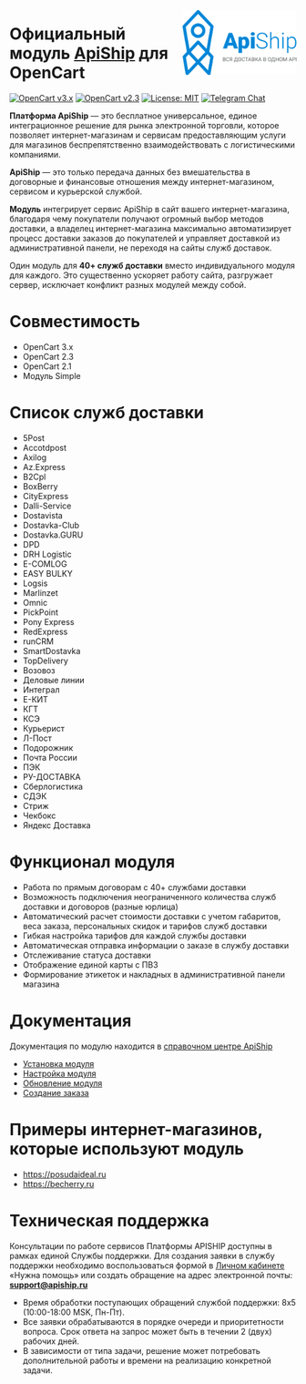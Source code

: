 <a href="https://apiship.ru/"><img align="right" width="200" src="doc/logo_gorizont.svg"></a>

# Официальный модуль [ApiShip](https://apiship.ru) для OpenCart

[![OpenCart v3.x](https://img.shields.io/badge/OpenCart-v3.x-green.svg)](https://www.opencart.com/)
[![OpenCart v2.3](https://img.shields.io/badge/OpenCart-v2.3-green.svg)](https://www.opencart.com/)
[![License: MIT](https://img.shields.io/badge/License-MIT-yellow.svg)](https://opensource.org/licenses/MIT)
[![Telegram Chat](https://img.shields.io/badge/telegram-chat-blue.svg?logo=telegram)](https://t.me/apiship_opencart)


**Платформа ApiShip** — это бесплатное универсальное, единое интеграционное решение для рынка электронной торговли, которое позволяет интернет-магазинам и сервисам предоставляющим услуги для магазинов беспрепятственно взаимодействовать с логистическими компаниями.

**ApiShip** — это только передача данных без вмешательства в договорные и финансовые отношения между интернет-магазином, сервисом и курьерской службой.

**Модуль** интегрирует сервис ApiShip в сайт вашего интернет-магазина, благодаря чему покупатели получают огромный выбор методов доставки, а владелец интернет-магазина максимально автоматизирует процесс доставки заказов до покупателей и управляет доставкой из административной панели, не переходя на сайты служб доставок.

Один модуль для **40+ служб доставки** вместо индивидуального модуля для каждого. Это существенно ускоряет работу сайта, разгружает сервер, исключает конфликт разных модулей между собой.

# Совместимость
* OpenCart 3.x
* OpenCart 2.3
* OpenCart 2.1
* Модуль Simple

# Список служб доставки

* 5Post
* Accotdpost
* Axilog
* Az.Express
* B2Cpl
* BoxBerry
* CityExprеss
* Dalli-Service
* Dostavista
* Dostavka-Club
* Dostavka.GURU
* DPD
* DRH Logistic
* E-COMLOG
* EASY BULKY
* Logsis
* Marlinzet
* Omnic
* PickPoint
* Pony Express
* RedExpress
* runCRM
* SmartDostavka
* TopDelivery
* Возовоз
* Деловые линии
* Интеграл
* Е-КИТ
* КГТ
* КСЭ
* Курьерист
* Л-Пост
* Подорожник
* Почта России
* ПЭК
* РУ-ДОСТАВКА
* Сберлогистика
* СДЭК
* Стриж
* Чекбокс
* Яндекс Доставка

# Функционал модуля

* Работа по прямым договорам с 40+ службами доставки
* Возможность подключения неограниченного количества служб доставки и договоров (разные юрлица)
* Автоматический расчет стоимости доставки с учетом габаритов, веса заказа, персональных скидок и тарифов служб доставки
* Гибкая настройка тарифов для каждой службы доставки
* Автоматическая отправка информации о заказе в службу доставки
* Отслеживание статуса доставки
* Отображение единой карты с ПВЗ
* Формирование этикеток и накладных в административной панели магазина

# Документация

Документация по модулю находится в [справочном центре ApiShip](https://docs.apiship.ru/docs/integrations-marketplaces/opencart/)

* [Установка модуля](https://docs.apiship.ru/docs/integrations-marketplaces/opencart/install/)
* [Настройка модуля](https://docs.apiship.ru/docs/integrations-marketplaces/opencart/settings/)
* [Обновление модуля](https://docs.apiship.ru/docs/integrations-marketplaces/opencart/update/)
* [Создание заказа](https://docs.apiship.ru/docs/integrations-marketplaces/opencart/create-order/)


# Примеры интернет-магазинов, которые используют модуль

* https://posudaideal.ru
* https://becherry.ru

# Техническая поддержка

Консультации по работе сервисов Платформы APISHIP доступны в рамках единой Службы поддержки. Для создания заявки в службу поддержки необходимо воспользоваться формой в [Личном кабинете](https://a.apiship.ru/#/dashboard) «Нужна помощь» или создать обращение на адрес электронной почты: **support@apiship.ru**

* Время обработки поступающих обращений службой поддержки: 8x5 (10:00-18:00 MSK, Пн-Пт).
* Все заявки обрабатываются в порядке очереди и приоритетности вопроса. Срок ответа на запрос может быть в течении 2 (двух) рабочих дней.
* В зависимости от типа задачи, решение может потребовать дополнительной работы и времени на реализацию конкретной задачи.
